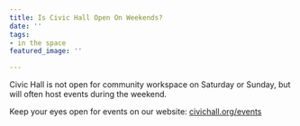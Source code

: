 ```yaml
---
title: Is Civic Hall Open On Weekends?
date: ''
tags:
- in the space
featured_image: ''

---
```

Civic Hall is not open for community workspace on Saturday or Sunday, but will often host events during the weekend.

Keep your eyes open for events on our website: [civichall.org/events](http://civichall.org/events)